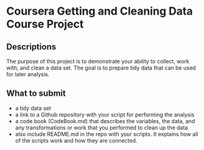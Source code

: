# Coursera Getting and Cleaning Data Course Project

## Descriptions
The purpose of this project is to demonstrate your ability to collect, work with, and clean a data set. The goal is to prepare tidy data
that can be used for later analysis.

## What to submit
* a tidy data set
* a link to a Github repository with your script for performing the analysis
* a code book (CodeBook.md) that describes the variables, the data, and any transformations or work that you performed to clean up the data
* also include README.md in the repo with your scripts. It explains how all of the scripts work and how they are connected.




